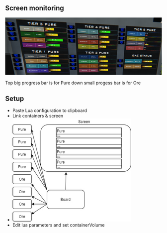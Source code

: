 ## Screen monitoring

![image](https://raw.githubusercontent.com/WilloneToT/oreMonitoring/master/example.png)

Top big progress bar is for Pure
down small progess bar is for Ore
## Setup
* Paste Lua configuration to clipboard
* Link containers & screen 
* ![image](https://raw.githubusercontent.com/WilloneToT/oreMonitoring/master/schema.jpg)
* Edit lua parameters and set containerVolume
